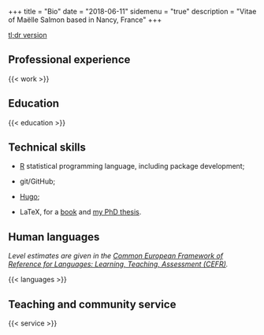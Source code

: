 +++
title = "Bio"
date = "2018-06-11"
sidemenu = "true"
description = "Vitae of Maëlle Salmon based in Nancy, France"
+++

[tl;dr version](/)

## <a name="pro"></a>Professional experience

{{< work >}}

## <a name="education"></a>Education

{{< education >}}

## <a name="tech"></a>Technical skills

* [R](https://www.r-project.org/) statistical programming language, including package development;

* git/GitHub;

* [Hugo](https://gohugo.io/);

* LaTeX, for a [book](http://www.editions-ellipses.fr/product_info.php?products_id=7159) and [my PhD thesis](https://edoc.ub.uni-muenchen.de/19877/). 

## <a name="languages"></a>Human languages

_Level *estimates* are given in the [Common European Framework of Reference for Languages: Learning, Teaching, Assessment (CEFR)](https://www.coe.int/en/web/portfolio/self-assessment-grid)._

{{< languages >}}

## <a name="service"></a>Teaching and community service

{{< service >}}
